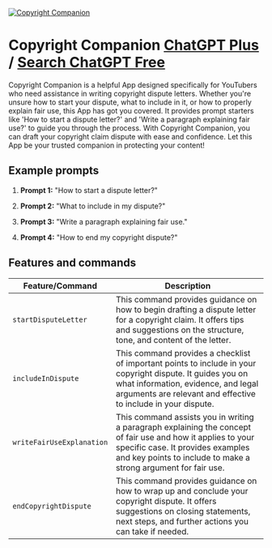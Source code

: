 
[![Copyright Companion](https://files.oaiusercontent.com/file-Kcl0YB8XTfv7ISLNVrmcyisl?se=2123-10-16T23%3A57%3A50Z&sp=r&sv=2021-08-06&sr=b&rscc=max-age%3D31536000%2C%20immutable&rscd=attachment%3B%20filename%3Dff43f890-f03e-472c-bdd6-c86a673a1bf1.png&sig=i%2BmI4f8IhCiapWSTSwNHVsFryPn5XalRtd49SPti7Hg%3D)](https://chat.openai.com/g/g-yCpX4nus8-copyright-companion)

# Copyright Companion [ChatGPT Plus](https://chat.openai.com/g/g-yCpX4nus8-copyright-companion) / [Search ChatGPT Free](https://gptcall.net/index.html#/?search=Copyright%20Companion)

Copyright Companion is a helpful App designed specifically for YouTubers who need assistance in writing copyright dispute letters. Whether you're unsure how to start your dispute, what to include in it, or how to properly explain fair use, this App has got you covered. It provides prompt starters like 'How to start a dispute letter?' and 'Write a paragraph explaining fair use?' to guide you through the process. With Copyright Companion, you can draft your copyright claim dispute with ease and confidence. Let this App be your trusted companion in protecting your content!

## Example prompts

1. **Prompt 1:** "How to start a dispute letter?"

2. **Prompt 2:** "What to include in my dispute?"

3. **Prompt 3:** "Write a paragraph explaining fair use."

4. **Prompt 4:** "How to end my copyright dispute?"

## Features and commands

| Feature/Command | Description |
| --- | --- |
| `startDisputeLetter` | This command provides guidance on how to begin drafting a dispute letter for a copyright claim. It offers tips and suggestions on the structure, tone, and content of the letter. |
| `includeInDispute` | This command provides a checklist of important points to include in your copyright dispute. It guides you on what information, evidence, and legal arguments are relevant and effective to include in your dispute. |
| `writeFairUseExplanation` | This command assists you in writing a paragraph explaining the concept of fair use and how it applies to your specific case. It provides examples and key points to include to make a strong argument for fair use. |
| `endCopyrightDispute` | This command provides guidance on how to wrap up and conclude your copyright dispute. It offers suggestions on closing statements, next steps, and further actions you can take if needed. |


